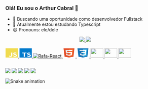 ### Olá! Eu sou o Arthur Cabral 👋



- 🔭 Buscando uma oportunidade como desenvolvedor Fullstack
- 🌱 Atualmente estou estudando Typescript
- 😄 Pronouns: ele/dele


<div align="center">
  <a href="https://github.com/arthcabral">
 <img height="180em" src="https://github-readme-stats.vercel.app/api?username=arthcabral&show_icons=true&theme=dark&include_all_commits=true&count_private=true"/> 
  <img height="180em" src="https://github-readme-stats.vercel.app/api/top-langs/?username=arthcabral&layout=compact&langs_count=7&theme=dark"/>
</div>



<div style="display: inline_block"><br>
  <img align="justify" alt="Arth-Js" height="30" width="40" src="https://raw.githubusercontent.com/devicons/devicon/master/icons/javascript/javascript-plain.svg">
  <img align="justify" alt="Arth-Ts" height="30" width="40" src="https://raw.githubusercontent.com/devicons/devicon/master/icons/typescript/typescript-plain.svg">
  <img align="justify" alt="Rafa-React" height="30" width="40" src="https://cdn.jsdelivr.net/gh/devicons/devicon/icons/vuejs/vuejs-original.svg">
  <img align="justify" alt="Rafa-HTML" height="30" width="40" src="https://raw.githubusercontent.com/devicons/devicon/master/icons/html5/html5-original.svg">
  <img align="justify" alt="Rafa-CSS" height="30" width="40" src="https://raw.githubusercontent.com/devicons/devicon/master/icons/css3/css3-original.svg">
  <img align="justify" height="30" width="40" src="https://cdn.jsdelivr.net/gh/devicons/devicon/icons/c/c-original.svg" />
  <img align="justify" height="30" width="40" src="https://cdn.jsdelivr.net/gh/devicons/devicon/icons/java/java-original.svg" />
  <img align="justify" height="30" width="40" src="https://cdn.jsdelivr.net/gh/devicons/devicon/icons/nodejs/nodejs-original-wordmark.svg" />
 
 
</div> 
 
##
  
<div> 
  <a href="https://www.youtube.com/channel/UC_-uuuZbY0AAt9CViNzvc-Q" target="_blank"><img src="https://img.shields.io/badge/YouTube-FF0000?style=for-the-badge&logo=youtube&logoColor=white" target="_blank"></a>
  <a href="https://instagram.com/arth.cabral" target="_blank"><img src="https://img.shields.io/badge/-Instagram-%23E4405F?style=for-the-badge&logo=instagram&logoColor=white" target="_blank"></a>
 	<a href="https://www.twitch.tv/arthcabral" target="_blank"><img src="https://img.shields.io/badge/Twitch-9146FF?style=for-the-badge&logo=twitch&logoColor=white" target="_blank"></a>
  <a href = "mailto:4rthurc4br4l@gmail.com"><img src="https://img.shields.io/badge/-Gmail-%23333?style=for-the-badge&logo=gmail&logoColor=white" target="_blank"></a>
  <a href="https://www.linkedin.com/in/arthur-cabral-da-silva-380621124/" target="_blank"><img src="https://img.shields.io/badge/-LinkedIn-%230077B5?style=for-the-badge&logo=linkedin&logoColor=white" target="_blank"></a> 
 
  ![Snake animation](https://github.com/arthcabral/arthcabral/blob/output/github-contribution-grid-snake.svg)
 
</div>
